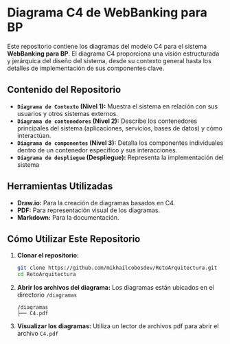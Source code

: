 # Diagrama C4 de WebBanking para BP

Este repositorio contiene los diagramas del modelo C4 para el sistema **WebBanking para BP**. 
El diagrama C4 proporciona una visión estructurada y jerárquica del diseño del sistema, desde su contexto general hasta los detalles de implementación de sus componentes clave.

## Contenido del Repositorio

- **`Diagrama de Contexto` (Nivel 1):** Muestra el sistema en relación con sus usuarios y otros sistemas externos.
- **`Diagrama de contenedores` (Nivel 2):** Describe los contenedores principales del sistema (aplicaciones, servicios, bases de datos) y cómo interactúan.
- **`Diagrama de componentes` (Nivel 3):** Detalla los componentes individuales dentro de un contenedor específico y sus interacciones.
- **`Diagrama de despliegue` (Despliegue):** Representa la implementación del sistema

## Herramientas Utilizadas

- **Draw.io:** Para la creación de diagramas basados en C4.
- **PDF:** Para representación visual de los diagramas.
- **Markdown:** Para la documentación.

## Cómo Utilizar Este Repositorio

1. **Clonar el repositorio:**
   ```bash
   git clone https://github.com/mikhailcobosdev/RetoArquitectura.git
   cd RetoArquitectura
   ```

2. **Abrir los archivos del diagrama:**
   Los diagramas están ubicados en el directorio `/diagramas`
   ```
   /diagramas
   ├── C4.pdf
   ```

3. **Visualizar los diagramas:**
   Utiliza un lector de archivos pdf para abrir el archivo `C4.pdf`

